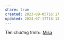 ```yaml
---
share: true
created: 2023-09-05T16:17
updated: 2024-07-17T18:13
---
```

Tên chương trình:: [Misa](../5%20T%C3%AAn%20ch%C6%B0%C6%A1ng%20tr%C3%ACnh/K%E1%BA%BF%20to%C3%A1n/Misa.md)